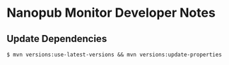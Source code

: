 # Nanopub Monitor Developer Notes

## Update Dependencies

    $ mvn versions:use-latest-versions && mvn versions:update-properties
